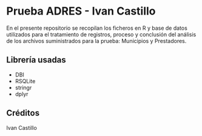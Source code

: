 # Prueba ADRES - Ivan Castillo
En el presente repositorio se recopilan los ficheros en R y base de datos utilizados para el tratamiento de registros, proceso y conclusión del análisis de los archivos suministrados para la prueba: Municipios y Prestadores. 
## Librería usadas
- DBI
- RSQLite
- stringr
- dplyr
## Créditos
Ivan Castillo
